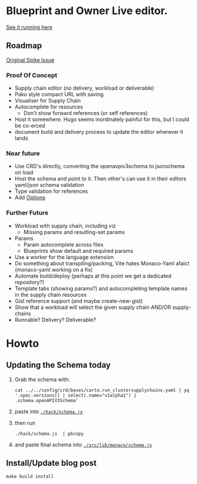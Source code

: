 # Blueprint and Owner Live editor.

[See it running here](https://cartographer.sh/live-editor)

## Roadmap

[Original Spike Issue](https://github.com/vmware-tanzu/cartographer/issues/566)

### Proof Of Concept

- Supply chain editor (no delivery, workload or deliverable)
- Pako style compact URL with saving
- Visualiser for Supply Chain
- Autocomplete for resources
  - Don't show forward references (or self references)
- Host it somewhere. Hugo seems inordinately painful for this, but I could be co-erced
- document build and delivery process to update the editor wherever it lands

### Near future

- Use CRD's directly, converting the openavpiv3schema to jsonschema on load
- Host the schema and point to it. Then other's can use it in their editors yaml/json schema validation
- Type validation for references
- Add [Options](../../tests/kuttl/supplychain/options-with-values/01-supply-chain.yaml)

### Further Future

- Workload with supply chain, including viz
  - Missing params and resulting-set params
- Params
  - Param autocomplete across files
  - Blueprints show default and required params
- Use a worker for the language extension
- Do something about transpiling/packing, Vite hates Monaco-Yaml afaict (monaco-yaml working on a fix)
- Automate build/deploy (perhaps at this point we get a dedicated repository?)
- Template tabs (showing params?) and autocompleting template names in the supply chain resources
- Gist reference support (and maybe create-new-gist)
- Show that a workload will select the given supply chain AND/OR supply-chains
- Runnable? Delivery? Deliverable?

# Howto

## Updating the Schema today

1. Grab the schema with:
   ```
   cat ../../config/crd/bases/carto.run_clustersupplychains.yaml | yq '.spec.versions[] | select(.name="v1alpha1") | .schema.openAPIV3Schema'
   ```
2. paste into [`./hack/schema.js`](./hack/schema.js)
3. then run

   ```
   ./hack/schema.js  | pbcopy
   ```

4. and paste final schema into [`./src/lib/monaco/schema.js`](./src/lib/monaco/schema.js)

## Install/Update blog post

```
make build install
```
